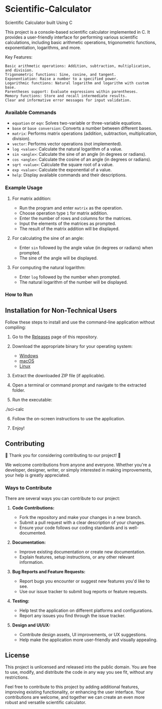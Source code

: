 # Scientific-Calculator
Scientific Calculator built Using C

This project is a console-based scientific calculator implemented in C. It provides a user-friendly interface for performing various scientific calculations, including basic arithmetic operations, trigonometric functions, exponentiation, logarithms, and more.

Key Features:

    Basic arithmetic operations: Addition, subtraction, multiplication, and division.
    Trigonometric functions: Sine, cosine, and tangent.
    Exponentiation: Raise a number to a specified power.
    Logarithmic functions: Natural logarithm and logarithm with custom base.
    Parentheses support: Evaluate expressions within parentheses.
    Memory functions: Store and recall intermediate results.
    Clear and informative error messages for input validation.



### Available Commands

- `equation` or `eqn`: Solves two-variable or three-variable equations.
- `base` or `base conversion`: Converts a number between different bases.
- `matrix`: Performs matrix operations (addition, subtraction, multiplication, division).
- `vector`: Performs vector operations (not implemented).
- `log <value>`: Calculate the natural logarithm of a value.
- `sin <angle>`: Calculate the sine of an angle (in degrees or radians).
- `cos <angle>`: Calculate the cosine of an angle (in degrees or radians).
- `sqrt <value>`: Calculate the square root of a value.
- `exp <value>`: Calculate the exponential of a value.
- `help`: Display available commands and their descriptions.

### Example Usage

1. For matrix addition:
   - Run the program and enter `matrix` as the operation.
   - Choose operation type `1` for matrix addition.
   - Enter the number of rows and columns for the matrices.
   - Input the elements of the matrices as prompted.
   - The result of the matrix addition will be displayed.

2. For calculating the sine of an angle:
   - Enter `sin` followed by the angle value (in degrees or radians) when prompted.
   - The sine of the angle will be displayed.

3. For computing the natural logarithm:
   - Enter `log` followed by the number when prompted.
   - The natural logarithm of the number will be displayed.

### How to Run

## Installation for Non-Technical Users

Follow these steps to install and use the command-line application without compiling:

1. Go to the [Releases](https://github.com/ibrahimamam1/Scientific-Calculator/releases) page of this repository.

2. Download the appropriate binary for your operating system:
   - [Windows](link-to-windows-binary)
   - [macOS](link-to-macos-binary)
   - [Linux](link-to-linux-binary)

3. Extract the downloaded ZIP file (if applicable).

4. Open a terminal or command prompt and navigate to the extracted folder.

5. Run the executable:

./sci-calc


6. Follow the on-screen instructions to use the application.

7. Enjoy!

## Contributing

🎉 Thank you for considering contributing to our project! 🎉

We welcome contributions from anyone and everyone. Whether you're a developer, designer, writer, or simply interested in making improvements, your help is greatly appreciated.

### Ways to Contribute

There are several ways you can contribute to our project:

1. **Code Contributions:**
   - Fork the repository and make your changes in a new branch.
   - Submit a pull request with a clear description of your changes.
   - Ensure your code follows our coding standards and is well-documented.

2. **Documentation:**
   - Improve existing documentation or create new documentation.
   - Explain features, setup instructions, or any other relevant information.

3. **Bug Reports and Feature Requests:**
   - Report bugs you encounter or suggest new features you'd like to see.
   - Use our issue tracker to submit bug reports or feature requests.

4. **Testing:**
   - Help test the application on different platforms and configurations.
   - Report any issues you find through the issue tracker.

5. **Design and UI/UX:**
   - Contribute design assets, UI improvements, or UX suggestions.
   - Help make the application more user-friendly and visually appealing.

## License

This project is unlicensed and released into the public domain. You are free to use, modify, and distribute the code in any way you see fit, without any restrictions.


Feel free to contribute to this project by adding additional features, improving existing functionality, or enhancing the user interface. Your contributions are welcome, and together we can create an even more robust and versatile scientific calculator.
